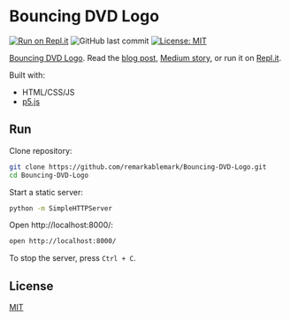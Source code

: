 # Bouncing DVD Logo

[![Run on Repl.it](https://repl.it/badge/github/remarkablemark/Bouncing-DVD-Logo)](https://repl.it/github/remarkablemark/Bouncing-DVD-Logo)
![GitHub last commit](https://img.shields.io/github/last-commit/remarkablemark/Bouncing-DVD-Logo)
[![License: MIT](https://img.shields.io/badge/License-MIT-blue.svg)](https://opensource.org/licenses/MIT)

[Bouncing DVD Logo](https://remarkablemark.org/Bouncing-DVD-Logo/). Read the [blog post](https://b.remarkabl.org/35BJAXb), [Medium story](https://b.remarkabl.org/3bCboyu), or run it on [Repl.it](https://repl.it/@remarkablemark/Bouncing-DVD-Logo).

Built with:

- HTML/CSS/JS
- [p5.js](https://p5js.org/)

## Run

Clone repository:

```sh
git clone https://github.com/remarkablemark/Bouncing-DVD-Logo.git
cd Bouncing-DVD-Logo
```

Start a static server:

```sh
python -m SimpleHTTPServer
```

Open http://localhost:8000/:

```sh
open http://localhost:8000/
```

To stop the server, press `Ctrl + C`.

## License

[MIT](LICENSE)
